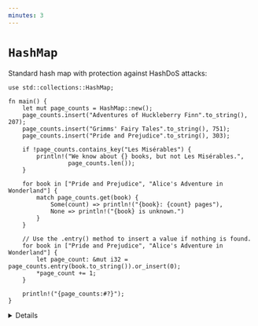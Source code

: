 ```yaml
---
minutes: 3
---
```


# `HashMap`

Standard hash map with protection against HashDoS attacks:

```rust,editable
use std::collections::HashMap;

fn main() {
    let mut page_counts = HashMap::new();
    page_counts.insert("Adventures of Huckleberry Finn".to_string(), 207);
    page_counts.insert("Grimms' Fairy Tales".to_string(), 751);
    page_counts.insert("Pride and Prejudice".to_string(), 303);

    if !page_counts.contains_key("Les Misérables") {
        println!("We know about {} books, but not Les Misérables.",
                 page_counts.len());
    }

    for book in ["Pride and Prejudice", "Alice's Adventure in Wonderland"] {
        match page_counts.get(book) {
            Some(count) => println!("{book}: {count} pages"),
            None => println!("{book} is unknown.")
        }
    }

    // Use the .entry() method to insert a value if nothing is found.
    for book in ["Pride and Prejudice", "Alice's Adventure in Wonderland"] {
        let page_count: &mut i32 = page_counts.entry(book.to_string()).or_insert(0);
        *page_count += 1;
    }

    println!("{page_counts:#?}");
}
```

<details>

* `HashMap` is not defined in the prelude and needs to be brought into scope.
* Try the following lines of code. The first line will see if a book is in the hashmap and if not return an alternative value. The second line will insert the alternative value in the hashmap if the book is not found.

     ```rust,ignore
       let pc1 = page_counts
           .get("Harry Potter and the Sorcerer's Stone")
           .unwrap_or(&336);
       let pc2 = page_counts
           .entry("The Hunger Games".to_string())
           .or_insert(374);
       ```
* Unlike `vec!`, there is unfortunately no standard `hashmap!` macro.
  * Although, since Rust 1.56, HashMap implements [`From<[(K, V); N]>`][1], which allows us to easily initialize a hash map from a literal array:

     ```rust,ignore
       let page_counts = HashMap::from([
         ("Harry Potter and the Sorcerer's Stone".to_string(), 336),
         ("The Hunger Games".to_string(), 374),
       ]);
       ```

 * Alternatively HashMap can be built from any `Iterator` which yields key-value tuples.
* We are showing `HashMap<String, i32>`, and avoid using `&str` as key to make examples easier. Using references in collections can, of course, be done,
  but it can lead into complications with the borrow checker.
  * Try removing `to_string()` from the example above and see if it still compiles. Where do you think we might run into issues?

* This type has several "method-specific" return types, such as `std::collections::hash_map::Keys`. These types often appear in searches of the Rust docs. Show students the docs for this type, and the helpful link back to the `keys` method.

[1]: https://doc.rust-lang.org/std/collections/hash_map/struct.HashMap.html#impl-From%3C%5B(K,+V);+N%5D%3E-for-HashMap%3CK,+V,+RandomState%3E

</details>
